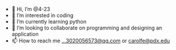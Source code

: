 - 👋 Hi, I’m @4-23
- 👀 I’m interested in coding
- 🌱 I’m currently learning python
- 💞️ I’m looking to collaborate on programming and designing an application
- 📫 How to reach me ...3020056573@qq.com or carolfe@pdx.edu

<!---
4-23/4-23 is a ✨ special ✨ repository because its `README.md` (this file) appears on your GitHub profile.
You can click the Preview link to take a look at your changes.
--->
